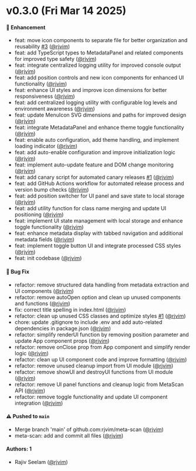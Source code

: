 # v0.3.0 (Fri Mar 14 2025)

#### 🚀 Enhancement

- feat: move icon components to separate file for better organization and reusability [#3](https://github.com/rjvim/meta-scan/pull/3) ([@rjvim](https://github.com/rjvim))
- feat: add TypeScript types to MetadataPanel and related components for improved type safety ([@rjvim](https://github.com/rjvim))
- feat: integrate centralized logging utility for improved console output ([@rjvim](https://github.com/rjvim))
- feat: add position controls and new icon components for enhanced UI functionality ([@rjvim](https://github.com/rjvim))
- feat: enhance UI styles and improve icon dimensions for better responsiveness ([@rjvim](https://github.com/rjvim))
- feat: add centralized logging utility with configurable log levels and environment awareness ([@rjvim](https://github.com/rjvim))
- feat: update MenuIcon SVG dimensions and paths for improved design ([@rjvim](https://github.com/rjvim))
- feat: integrate MetadataPanel and enhance theme toggle functionality ([@rjvim](https://github.com/rjvim))
- feat: enable auto configuration, add theme handling, and implement loading indicator ([@rjvim](https://github.com/rjvim))
- feat: add auto-enable configuration and improve initialization logic ([@rjvim](https://github.com/rjvim))
- feat: implement auto-update feature and DOM change monitoring ([@rjvim](https://github.com/rjvim))
- feat: add canary script for automated canary releases [#1](https://github.com/rjvim/meta-scan/pull/1) ([@rjvim](https://github.com/rjvim))
- feat: add GitHub Actions workflow for automated release process and version bump checks ([@rjvim](https://github.com/rjvim))
- feat: add position switcher for UI panel and save state to local storage ([@rjvim](https://github.com/rjvim))
- feat: add utility function for class name merging and update UI positioning ([@rjvim](https://github.com/rjvim))
- feat: implement UI state management with local storage and enhance toggle functionality ([@rjvim](https://github.com/rjvim))
- feat: enhance metadata display with tabbed navigation and additional metadata fields ([@rjvim](https://github.com/rjvim))
- feat: implement toggle button UI and integrate processed CSS styles ([@rjvim](https://github.com/rjvim))
- feat: init codebase ([@rjvim](https://github.com/rjvim))

#### 🐛 Bug Fix

- refactor: remove structured data handling from metadata extraction and UI components ([@rjvim](https://github.com/rjvim))
- refactor: remove autoOpen option and clean up unused components and functions ([@rjvim](https://github.com/rjvim))
- fix: correct title spelling in index.html ([@rjvim](https://github.com/rjvim))
- refactor: clean up unused CSS classes and optimize styles [#1](https://github.com/rjvim/meta-scan/pull/1) ([@rjvim](https://github.com/rjvim))
- chore: update .gitignore to include .env and add auto-related dependencies in package.json ([@rjvim](https://github.com/rjvim))
- refactor: simplify renderUI function by removing position parameter and update App component props ([@rjvim](https://github.com/rjvim))
- refactor: remove onClose prop from App component and simplify render logic ([@rjvim](https://github.com/rjvim))
- refactor: clean up UI component code and improve formatting ([@rjvim](https://github.com/rjvim))
- refactor: remove unused cleanup import from UI module ([@rjvim](https://github.com/rjvim))
- refactor: remove showUI and destroyUI functions from UI module ([@rjvim](https://github.com/rjvim))
- refactor: remove UI panel functions and cleanup logic from MetaScan API ([@rjvim](https://github.com/rjvim))
- refactor: remove toggle functionality and update UI component integration ([@rjvim](https://github.com/rjvim))

#### ⚠️ Pushed to `main`

- Merge branch 'main' of github.com:rjvim/meta-scan ([@rjvim](https://github.com/rjvim))
- meta-scan: add and commit all files ([@rjvim](https://github.com/rjvim))

#### Authors: 1

- Rajiv Seelam ([@rjvim](https://github.com/rjvim))
